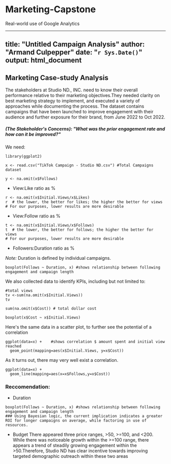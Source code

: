 # Marketing-Capstone
Real-world use of Google Analytics


---
title: "Untitled Campaign Analysis"
author: "Armand Culpepper"
date: "`r Sys.Date()`"
output: html_document
---

## Marketing Case-study Analysis
 The stakeholders at Studio ND., INC. need to know their overall performance relative to their marketing objectives.They needed clarity on best marketing strategy to implement, and executed a variety of approaches while documenting the process. The dataset contains campaigns that have been launched to improve engagement with their audience and further exposure for their brand, from June 2022 to Oct 2022.


##### (The Stakeholder's Concerns): "What was the prior engagement rate and how can it be improved?"

We need:

```{r loading packages, include=FALSE}
library(ggplot2)
```

```{r Defining X, include=FALSE}
x <- read.csv("TikTok Campaign - Studio ND.csv") #Total Campaigns dataset
```

```{r Defining Y, include=FALSE}
y <- na.omit(x$Follows) 
```

* View:Like ratio as %  

```{r echo=TRUE}
r <- na.omit(x$Initial.Views/x$Likes)
r  # the lower, the better for likes; the higher the better for views
# For our purposes, lower results are more desirable 
```

* View:Follow ratio as %
```{r echo=TRUE}
t <- na.omit(x$Initial.Views/x$Follows)
t  # the lower, the better for follows; the higher the better for views
# For our purposes, lower results are more desirable  
```
* Followers:Duration ratio as %

*Note:* Duration is defined by individual campaigns.
```{r}
boxplot(Follows ~ Duration, x) #shows relationship between following engagement and campaign length
```

We also collected data to identify KPIs, including but not limited to:
```{r echo=TRUE}
#total views
tv <-sum(na.omit(x$Initial.Views))
tv
```

```{r echo=TRUE}
sum(na.omit(x$Cost)) # total dollar cost
```


```{r echo=TRUE}
boxplot(x$Cost ~ x$Initial.Views)
```

Here's the same data in a scatter plot, to further see the potential of a correlation
```{r warning=FALSE}
ggplot(data=x) +    #shows correlation $ amount spent and initial view reached
  geom_point(mapping=aes(x$Initial.Views, y=x$Cost))
```

As it turns out, there may very well exist a correlation.
```{r echo=TRUE, warning=FALSE}
ggplot(data=x) +
  geom_line(mapping=aes(x=x$Follows,y=x$Cost))
```

### Reccomendation:

* Duration 
```{r}
boxplot(Follows ~ Duration, x) #shows relationship between following engagement and campaign length
### Using Bayesian logic, the current implication indicates a greater ROI for longer campaigns on average, while factoring in use of resources.
```

* Budget
There appeared three price ranges, >50, >=100, and <200. While there was noticeable growth within the >=100 range, there appears a trend of steadily growing engagement within the >50.Therefore, Studio ND has clear incentive towards improving targeted demographic outreach within these two areas
